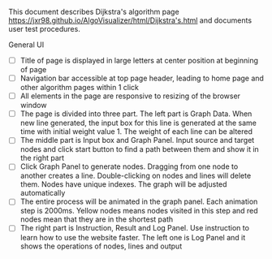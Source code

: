 This document describes Dijkstra's algorithm page https://jxr98.github.io/AlgoVisualizer/html/Dijkstra's.html and documents user test procedures.

General UI
- [ ] Title of page is displayed in large letters at center position at beginning of page
- [ ] Navigation bar accessible at top page header, leading to home page and other algorithm pages within 1 click
- [ ] All elements in the page are responsive to resizing of the browser window
- [ ] The page is divided into three part. The left part is Graph Data. When new line generated, the input box for this line is generated at the same time with initial weight value 1. The weight of each line can be altered
- [ ] The middle part is Input box and Graph Panel. Input source and target nodes and click start button to find a path between them and show it in the right part
- [ ] Click Graph Panel to generate nodes. Dragging from one node to another creates a line. Double-clicking on nodes and lines will delete them. Nodes have unique indexes. The graph will be adjusted automatically
- [ ] The entire process will be animated in the graph panel. Each animation step is 2000ms. Yellow nodes means nodes visited in this step and red nodes mean that they are in the shortest path
- [ ] The right part is Instruction, Result and Log Panel. Use instruction to learn how to use the website faster. The left one is Log Panel and it shows the operations of nodes, lines and output